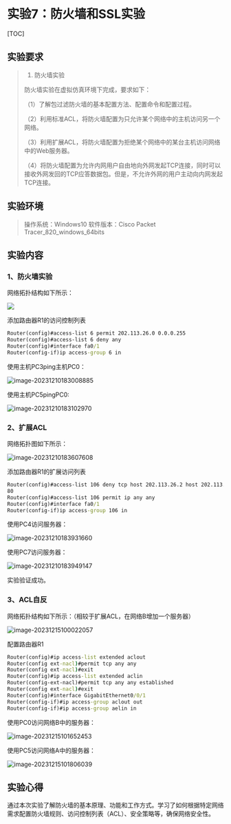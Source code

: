 # 实验7：防火墙和SSL实验

[TOC]

## 实验要求

> 1. 防火墙实验
>
> 防火墙实验在虚拟仿真环境下完成，要求如下：
>
> （1）了解包过滤防火墙的基本配置方法、配置命令和配置过程。
>
> （2）利用标准ACL，将防火墙配置为只允许某个网络中的主机访问另一个网络。
>
> （3）利用扩展ACL，将防火墙配置为拒绝某个网络中的某台主机访问网络中的Web服务器。
>
> （4）将防火墙配置为允许内网用户自由地向外网发起TCP连接，同时可以接收外网发回的TCP应答数据包。但是，不允许外网的用户主动向内网发起TCP连接。
>

## 实验环境

> 操作系统：Windows10
> 软件版本：Cisco Packet Tracer_820_windows_64bits

## 实验内容

### 1、防火墙实验

网络拓扑结构如下所示：

![](assets/image-20231210182907638.png)

添加路由器R1的访问控制列表

```cmd
Router(config)#access-list 6 permit 202.113.26.0 0.0.0.255
Router(config)#access-list 6 deny any
Router(config)#interface fa0/1
Router(config-if)ip access-group 6 in
```

使用主机PC3ping主机PC0：

![image-20231210183008885](assets/image-20231210183008885.png)

使用主机PC5pingPC0:

![image-20231210183102970](assets/image-20231210183102970.png)

### 2、扩展ACL

网络拓扑图如下所示：

![image-20231210183607608](assets/image-20231210183607608.png)

添加路由器R1的扩展访问列表

```cmd
Router(config)#access-list 106 deny tcp host 202.113.26.2 host 202.113.25.3 eq
80
Router(config)#access-list 106 permit ip any any
Router(config)#interface fa0/1
Router(config-if)ip access-group 106 in
```

使用PC4访问服务器：

![image-20231210183931660](assets/image-20231210183931660.png)

使用PC7访问服务器：

![image-20231210183949147](assets/image-20231210183949147.png)

实验验证成功。

### 3、ACL自反

网络拓扑结构如下所示：（相较于扩展ACL，在网络B增加一个服务器）

![image-20231215100022057](assets/image-20231215100022057.png)

配置路由器R1

```cmd
Router(config)#ip access-list extended aclout
Router(config ext-nacl)#permit tcp any any
Router(config ext-nacl)#exit
Router(config)#ip access-list extended aclin
Router(config-ext-nacl)#permit tcp any any established
Router(config ext-nacl)#exit
Router(config)#interface GigabitEthernet0/0/1
Router(config-if)#ip access-group aclout out
Router(config-if)#ip access-group aelin in
```

使用PC0访问网络B中的服务器：

![image-20231215101652453](assets/image-20231215101652453.png)

使用PC5访问网络A中的服务器：

![image-20231215101806039](assets/image-20231215101806039.png)

## 实验心得

通过本次实验了解防火墙的基本原理、功能和工作方式。学习了如何根据特定网络需求配置防火墙规则、访问控制列表（ACL）、安全策略等，确保网络安全性。
